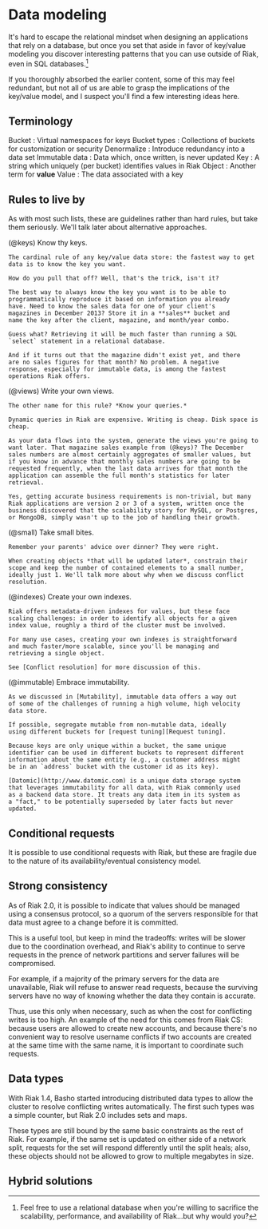 
# Data modeling

It's hard to escape the relational mindset when designing an
applications that rely on a database, but once you set that aside in
favor of key/value modeling you discover interesting patterns that you
can use outside of Riak, even in SQL databases.[^sql-databases]

[^sql-databases]: Feel free to use a relational database when you're
willing to sacrifice the scalability, performance, and availability of
Riak...but why would you?

If you thoroughly absorbed the earlier content, some of this may feel
redundant, but not all of us are able to grasp the implications of the
key/value model, and I suspect you'll find a few interesting ideas
here.

## Terminology

Bucket
:   Virtual namespaces for keys
Bucket types
:   Collections of buckets for customization or security
Denormalize
:   Introduce redundancy into a data set
Immutable data
:   Data which, once written, is never updated
Key
:   A string which uniquely (per bucket) identifies values in Riak
Object
:   Another term for **value**
Value
:   The data associated with a key


## Rules to live by

As with most such lists, these are guidelines rather than hard rules,
but take them seriously. We'll talk later about alternative
approaches.

(@keys) Know thy keys.

    The cardinal rule of any key/value data store: the fastest way to get
    data is to know the key you want.

    How do you pull that off? Well, that's the trick, isn't it?

    The best way to always know the key you want is to be able to
    programmatically reproduce it based on information you already
    have. Need to know the sales data for one of your client's
    magazines in December 2013? Store it in a **sales** bucket and
    name the key after the client, magazine, and month/year combo.

    Guess what? Retrieving it will be much faster than running a SQL
    `select` statement in a relational database.

    And if it turns out that the magazine didn't exist yet, and there
    are no sales figures for that month? No problem. A negative
    response, especially for immutable data, is among the fastest
    operations Riak offers.

(@views) Write your own views.

    The other name for this rule? *Know your queries.*

    Dynamic queries in Riak are expensive. Writing is cheap. Disk space is
    cheap.

    As your data flows into the system, generate the views you're going to
    want later. That magazine sales example from (@keys)? The December
    sales numbers are almost certainly aggregates of smaller values, but
    if you know in advance that monthly sales numbers are going to be
    requested frequently, when the last data arrives for that month the
    application can assemble the full month's statistics for later
    retrieval.

    Yes, getting accurate business requirements is non-trivial, but many
    Riak applications are version 2 or 3 of a system, written once the
    business discovered that the scalability story for MySQL, or Postgres,
    or MongoDB, simply wasn't up to the job of handling their growth.

(@small) Take small bites.

    Remember your parents' advice over dinner? They were right.

    When creating objects *that will be updated later*, constrain their
    scope and keep the number of contained elements to a small number,
    ideally just 1. We'll talk more about why when we discuss conflict
    resolution.

(@indexes) Create your own indexes.

    Riak offers metadata-driven indexes for values, but these face
    scaling challenges: in order to identify all objects for a given
    index value, roughly a third of the cluster must be involved.

    For many use cases, creating your own indexes is straightforward
    and much faster/more scalable, since you'll be managing and
    retrieving a single object.

    See [Conflict resolution] for more discussion of this.

(@immutable) Embrace immutability.

    As we discussed in [Mutability], immutable data offers a way out
    of some of the challenges of running a high volume, high velocity
    data store.

    If possible, segregate mutable from non-mutable data, ideally
    using different buckets for [request tuning][Request tuning].

    Because keys are only unique within a bucket, the same unique
    identifier can be used in different buckets to represent different
    information about the same entity (e.g., a customer address might
    be in an `address` bucket with the customer id as its key).

    [Datomic](http://www.datomic.com) is a unique data storage system
    that leverages immutability for all data, with Riak commonly used
    as a backend data store. It treats any data item in its system as
    a "fact," to be potentially superseded by later facts but never
    updated.

<!-- Think about a chapter break here -->
## Conditional requests

<!-- May be too deep in the weeds, but deserves at least a mention -->

It is possible to use conditional requests with Riak, but these are
fragile due to the nature of its availability/eventual consistency
model.

<!-- XXX Can't find good docs, and the FAQ indicates that `If-None-Match` isn't
supported in PB; still true? -->


## Strong consistency

As of Riak 2.0, it is possible to indicate that values should be
managed using a consensus protocol, so a quorum of the servers
responsible for that data must agree to a change before it is
committed.

This is a useful tool, but keep in mind the tradeoffs: writes will be
slower due to the coordination overhead, and Riak's ability to
continue to serve requests in the prence of network partitions and
server failures will be compromised.

For example, if a majority of the primary servers for the data are
unavailable, Riak will refuse to answer read requests, because the
surviving servers have no way of knowing whether the data they contain
is accurate.

Thus, use this only when necessary, such as when the cost for
conflicting writes is too high. An example of the need for this comes
from Riak CS: because users are allowed to create new accounts, and
because there's no convenient way to resolve username conflicts if two
accounts are created at the same time with the same name, it is
important to coordinate such requests.

<!-- YAY -->

## Data types

With Riak 1.4, Basho started introducing distributed data types to
allow the cluster to resolve conflicting writes automatically. The
first such types was a simple counter, but Riak 2.0 includes sets and
maps.

These types are still bound by the same basic constraints as the rest
of Riak. For example, if the same set is updated on either side of a
network split, requests for the set will respond differently until the
split heals; also, these objects should not be allowed to grow to
multiple megabytes in size.



## Hybrid solutions
